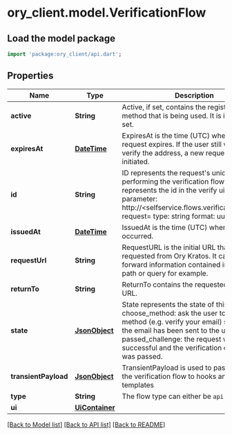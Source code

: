 # ory_client.model.VerificationFlow

## Load the model package
```dart
import 'package:ory_client/api.dart';
```

## Properties
Name | Type | Description | Notes
------------ | ------------- | ------------- | -------------
**active** | **String** | Active, if set, contains the registration method that is being used. It is initially not set. | [optional] 
**expiresAt** | [**DateTime**](DateTime.md) | ExpiresAt is the time (UTC) when the request expires. If the user still wishes to verify the address, a new request has to be initiated. | [optional] 
**id** | **String** | ID represents the request's unique ID. When performing the verification flow, this represents the id in the verify ui's query parameter: http://<selfservice.flows.verification.ui_url>?request=<id>  type: string format: uuid | 
**issuedAt** | [**DateTime**](DateTime.md) | IssuedAt is the time (UTC) when the request occurred. | [optional] 
**requestUrl** | **String** | RequestURL is the initial URL that was requested from Ory Kratos. It can be used to forward information contained in the URL's path or query for example. | [optional] 
**returnTo** | **String** | ReturnTo contains the requested return_to URL. | [optional] 
**state** | [**JsonObject**](.md) | State represents the state of this request:  choose_method: ask the user to choose a method (e.g. verify your email) sent_email: the email has been sent to the user passed_challenge: the request was successful and the verification challenge was passed. | 
**transientPayload** | [**JsonObject**](.md) | TransientPayload is used to pass data from the verification flow to hooks and email templates | [optional] 
**type** | **String** | The flow type can either be `api` or `browser`. | 
**ui** | [**UiContainer**](UiContainer.md) |  | 

[[Back to Model list]](../README.md#documentation-for-models) [[Back to API list]](../README.md#documentation-for-api-endpoints) [[Back to README]](../README.md)



